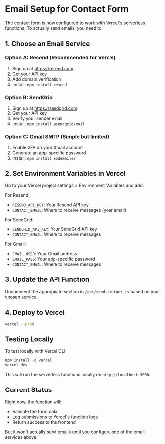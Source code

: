 # Email Setup for Contact Form

The contact form is now configured to work with Vercel's serverless functions. To actually send emails, you need to:

## 1. Choose an Email Service

### Option A: Resend (Recommended for Vercel)
1. Sign up at https://resend.com
2. Get your API key
3. Add domain verification
4. Install: `npm install resend`

### Option B: SendGrid
1. Sign up at https://sendgrid.com
2. Get your API key
3. Verify your sender email
4. Install: `npm install @sendgrid/mail`

### Option C: Gmail SMTP (Simple but limited)
1. Enable 2FA on your Gmail account
2. Generate an app-specific password
3. Install: `npm install nodemailer`

## 2. Set Environment Variables in Vercel

Go to your Vercel project settings > Environment Variables and add:

For Resend:
- `RESEND_API_KEY`: Your Resend API key
- `CONTACT_EMAIL`: Where to receive messages (your email)

For SendGrid:
- `SENDGRID_API_KEY`: Your SendGrid API key
- `CONTACT_EMAIL`: Where to receive messages

For Gmail:
- `EMAIL_USER`: Your Gmail address
- `EMAIL_PASS`: Your app-specific password
- `CONTACT_EMAIL`: Where to receive messages

## 3. Update the API Function

Uncomment the appropriate section in `/api/send-contact.js` based on your chosen service.

## 4. Deploy to Vercel

```bash
vercel --prod
```

## Testing Locally

To test locally with Vercel CLI:

```bash
npm install -g vercel
vercel dev
```

This will run the serverless functions locally on `http://localhost:3000`.

## Current Status

Right now, the function will:
- Validate the form data
- Log submissions to Vercel's function logs
- Return success to the frontend

But it won't actually send emails until you configure one of the email services above.